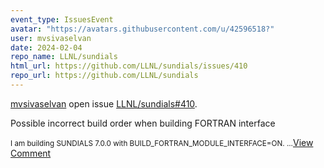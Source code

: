 ```yaml
---
event_type: IssuesEvent
avatar: "https://avatars.githubusercontent.com/u/42596518?"
user: mvsivaselvan
date: 2024-02-04
repo_name: LLNL/sundials
html_url: https://github.com/LLNL/sundials/issues/410
repo_url: https://github.com/LLNL/sundials
---
```


<a href='https://github.com/mvsivaselvan' target='_blank'>mvsivaselvan</a> open issue <a href='https://github.com/LLNL/sundials/issues/410' target='_blank'>LLNL/sundials#410</a>.

<p>Possible incorrect build order when building FORTRAN interface</p><small>I am building SUNDIALS 7.0.0 with BUILD_FORTRAN_MODULE_INTERFACE=ON....</small><a href='https://github.com/LLNL/sundials/issues/410' target='_blank'>View Comment</a>
